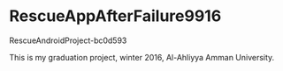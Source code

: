 # RescueAppAfterFailure9916
RescueAndroidProject-bc0d593

This is my graduation project, winter 2016, Al-Ahliyya Amman University.
